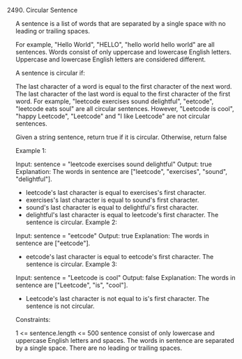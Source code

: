 2490. Circular Sentence

A sentence is a list of words that are separated by a single space with no leading or trailing spaces.

For example, "Hello World", "HELLO", "hello world hello world" are all sentences.
Words consist of only uppercase and lowercase English letters. Uppercase and lowercase English letters are considered different.

A sentence is circular if:

The last character of a word is equal to the first character of the next word.
The last character of the last word is equal to the first character of the first word.
For example, "leetcode exercises sound delightful", "eetcode", "leetcode eats soul" are all circular sentences. However, "Leetcode is cool", "happy Leetcode", "Leetcode" and "I like Leetcode" are not circular sentences.

Given a string sentence, return true if it is circular. Otherwise, return false

Example 1:

Input: sentence = "leetcode exercises sound delightful"
Output: true
Explanation: The words in sentence are ["leetcode", "exercises", "sound", "delightful"].
- leetcode's last character is equal to exercises's first character.
- exercises's last character is equal to sound's first character.
- sound's last character is equal to delightful's first character.
- delightful's last character is equal to leetcode's first character.
The sentence is circular.
Example 2:

Input: sentence = "eetcode"
Output: true
Explanation: The words in sentence are ["eetcode"].
- eetcode's last character is equal to eetcode's first character.
The sentence is circular.
Example 3:

Input: sentence = "Leetcode is cool"
Output: false
Explanation: The words in sentence are ["Leetcode", "is", "cool"].
- Leetcode's last character is not equal to is's first character.
The sentence is not circular.
 

Constraints:

1 <= sentence.length <= 500
sentence consist of only lowercase and uppercase English letters and spaces.
The words in sentence are separated by a single space.
There are no leading or trailing spaces.